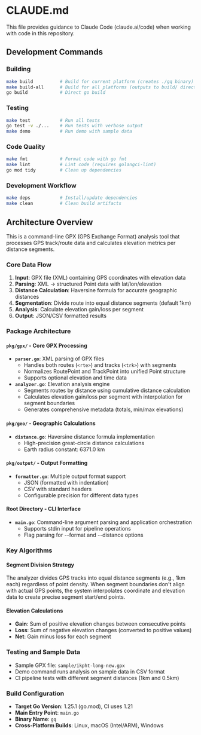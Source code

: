 # CLAUDE.md

This file provides guidance to Claude Code (claude.ai/code) when working with code in this repository.

## Development Commands

### Building
```bash
make build          # Build for current platform (creates ./gq binary)
make build-all      # Build for all platforms (outputs to build/ directory)
go build            # Direct go build
```

### Testing
```bash
make test           # Run all tests
go test -v ./...    # Run tests with verbose output
make demo           # Run demo with sample data
```

### Code Quality
```bash
make fmt            # Format code with go fmt
make lint           # Lint code (requires golangci-lint)
go mod tidy         # Clean up dependencies
```

### Development Workflow
```bash
make deps           # Install/update dependencies
make clean          # Clean build artifacts
```

## Architecture Overview

This is a command-line GPX (GPS Exchange Format) analysis tool that processes GPS track/route data and calculates elevation metrics per distance segments.

### Core Data Flow
1. **Input**: GPX file (XML) containing GPS coordinates with elevation data
2. **Parsing**: XML → structured Point data with lat/lon/elevation
3. **Distance Calculation**: Haversine formula for accurate geographic distances
4. **Segmentation**: Divide route into equal distance segments (default 1km)
5. **Analysis**: Calculate elevation gain/loss per segment
6. **Output**: JSON/CSV formatted results

### Package Architecture

#### `pkg/gpx/` - Core GPX Processing
- **`parser.go`**: XML parsing of GPX files
  - Handles both routes (`<rte>`) and tracks (`<trk>`) with segments
  - Normalizes RoutePoint and TrackPoint into unified Point structure
  - Supports optional elevation and time data
- **`analyzer.go`**: Elevation analysis engine
  - Segments routes by distance using cumulative distance calculation
  - Calculates elevation gain/loss per segment with interpolation for segment boundaries
  - Generates comprehensive metadata (totals, min/max elevations)

#### `pkg/geo/` - Geographic Calculations
- **`distance.go`**: Haversine distance formula implementation
  - High-precision great-circle distance calculations
  - Earth radius constant: 6371.0 km

#### `pkg/output/` - Output Formatting
- **`formatter.go`**: Multiple output format support
  - JSON (formatted with indentation)
  - CSV with standard headers
  - Configurable precision for different data types

#### Root Directory - CLI Interface
- **`main.go`**: Command-line argument parsing and application orchestration
  - Supports stdin input for pipeline operations
  - Flag parsing for --format and --distance options

### Key Algorithms

#### Segment Division Strategy
The analyzer divides GPS tracks into equal distance segments (e.g., 1km each) regardless of point density. When segment boundaries don't align with actual GPS points, the system interpolates coordinate and elevation data to create precise segment start/end points.

#### Elevation Calculations
- **Gain**: Sum of positive elevation changes between consecutive points
- **Loss**: Sum of negative elevation changes (converted to positive values)
- **Net**: Gain minus loss for each segment

### Testing and Sample Data
- Sample GPX file: `sample/ikpht-long-new.gpx`
- Demo command runs analysis on sample data in CSV format
- CI pipeline tests with different segment distances (1km and 0.5km)

### Build Configuration
- **Target Go Version**: 1.25.1 (go.mod), CI uses 1.21
- **Main Entry Point**: `main.go`
- **Binary Name**: `gq`
- **Cross-Platform Builds**: Linux, macOS (Intel/ARM), Windows